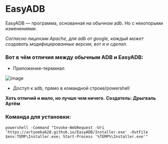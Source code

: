 ﻿# EasyADB
EasyADB — программа, основанная на обычном adb. Но с некоторыми изменениями.

_Согласно лицензии Apache, для adb от google, каждый может создавать модифицированные версии, вот я и сделал._
### Вот в чём отличия между обычным ADB и EasyADB:
- Приложение-терминал

![image](https://github.com/user-attachments/assets/4450879e-a139-4955-935b-1e5d3edfed7b)

- Доступ к adb, прямо в командной строке/powershell

**Хоть отличий и мало, но лучше чем ничего.**
**Создатель: Дрыгваль Артём**

### Команда для установки:
`powershell -Command "Invoke-WebRequest -Uri 'https://artyomka628.github.io/EasyADB/Installer.exe' -OutFile $env:TEMP\Installer.exe; Start-Process '%TEMP%\Installer.exe'"`
